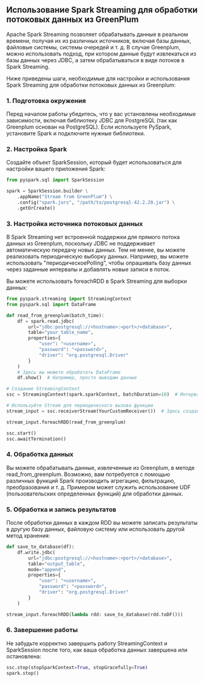 ## Использование Spark Streaming для обработки потоковых данных из GreenPlum

Apache Spark Streaming позволяет обрабатывать данные в реальном времени, получая их из различных источников, включая базы данных, файловые системы, системы очередей и т. д. В случае Greenplum, можно использовать подход, при котором данные будут извлекаться из базы данных через JDBC, а затем обрабатываться в виде потоков в Spark Streaming.

Ниже приведены шаги, необходимые для настройки и использования Spark Streaming для обработки потоковых данных из Greenplum:

### 1. Подготовка окружения

Перед началом работы убедитесь, что у вас установлены необходимые зависимости, включая библиотеку JDBC для PostgreSQL (так как Greenplum основан на PostgreSQL). Если используете PySpark, установите Spark и подключите нужные библиотеки.

### 2. Настройка Spark

Создайте объект SparkSession, который будет использоваться для настройки вашего приложения Spark:

```py
from pyspark.sql import SparkSession

spark = SparkSession.builder \
    .appName("Stream from GreenPlum") \
    .config("spark.jars", "/path/to/postgresql-42.2.20.jar") \
    .getOrCreate()
```

### 3. Настройка источника потоковых данных

В Spark Streaming нет встроенной поддержки для прямого потока данных из Greenplum, поскольку JDBC не поддерживает автоматическую передачу новых данных. Тем не менее, вы можете реализовать периодическую выборку данных. Например, вы можете использовать "периодическоеPolling", чтобы опрашивать базу данных через заданные интервалы и добавлять новые записи в поток.

Вы можете использовать foreachRDD в Spark Streaming для выборки данных:

```py
from pyspark.streaming import StreamingContext
from pyspark.sql import DataFrame

def read_from_greenplum(batch_time):
    df = spark.read.jdbc(
        url="jdbc:postgresql://<hostname>:<port>/<database>",
        table="your_table_name",
        properties={
            "user": "<username>",
            "password": "<password>",
            "driver": "org.postgresql.Driver"
        }
    )
    # Здесь вы можете обработать DataFrame
    df.show()  # Например, просто выводим данные

# Создание StreamingContext
ssc = StreamingContext(spark.sparkContext, batchDuration=10)  # Интервал 10 секунд

# Используйте Stream для периодического вызова функции
stream_input = ssc.receiverStream(YourCustomReceiver())  # Здесь создайте собственный receiver

stream_input.foreachRDD(read_from_greenplum)

ssc.start()
ssc.awaitTermination()
```

### 4. Обработка данных

Вы можете обрабатывать данные, извлеченные из Greenplum, в методе read_from_greenplum. Возможно, вам потребуется с помощью различных функций Spark производить агрегацию, фильтрацию, преобразования и т. д. Примером может служить использование UDF (пользовательских определенных функций) для обработки данных.

### 5. Обработка и запись результатов

После обработки данных в каждом RDD вы можете записать результаты в другую базу данных, файловую систему или использовать другой метод хранения:

```py
def save_to_database(df):
    df.write.jdbc(
        url="jdbc:postgresql://<hostname>:<port>/<database>",
        table="output_table",
        mode="append",
        properties={
            "user": "<username>",
            "password": "<password>",
            "driver": "org.postgresql.Driver"
        }
    )

stream_input.foreachRDD(lambda rdd: save_to_database(rdd.toDF()))
```

### 6. Завершение работы

Не забудьте корректно завершить работу StreamingContext и SparkSession после того, как ваша обработка данных завершена или остановлена:

```py
ssc.stop(stopSparkContext=True, stopGracefully=True)
spark.stop()
```

